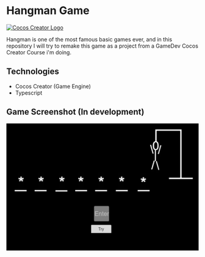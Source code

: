 # Hangman Game
<a href="https://www.cocos.com/">
    <img src="https://user-images.githubusercontent.com/1503156/112012067-d5cdf580-8b63-11eb-819a-1c32cf253b25.png" alt="Cocos Creator Logo">
</a>
<br>

Hangman is one of the most famous basic games ever, and in this repository I will try to remake this game as a project from a GameDev Cocos Creator Course i'm doing.

## Technologies
+ Cocos Creator (Game Engine)
+ Typescript

## Game Screenshot (In development)
<img src="screenshot/print.png"> 